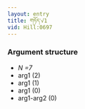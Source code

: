```yaml
---
layout: entry
title: གཏོད་√1
vid: Hill:0697
---
```

### Argument structure
* _N =7_
* arg1 (2)
* arg1 (1)
* arg1 (0)
* arg1-arg2 (0)
